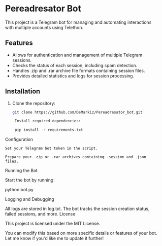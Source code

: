 # Pereadresator Bot

This project is a Telegram bot for managing and automating interactions with multiple accounts using Telethon.

## Features

- Allows for authentication and management of multiple Telegram sessions.
- Checks the status of each session, including spam detection.
- Handles .zip and .rar archive file formats containing session files.
- Provides detailed statistics and logs for session processing.

## Installation

1. Clone the repository:
   ```bash
   git clone https://github.com/DeMarkiz/Pereadresator_bot.git

    Install required dependencies:

    pip install -r requirements.txt

Configuration

    Set your Telegram bot token in the script.

    Prepare your .zip or .rar archives containing .session and .json files.

Running the Bot

Start the bot by running:

python bot.py

Logging and Debugging

All logs are stored in log.txt. The bot tracks the session creation status, failed sessions, and more.
License

This project is licensed under the MIT License.


You can modify this based on more specific details or features of your bot. Let me know if you'd like me to update it further!